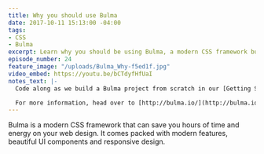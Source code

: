 ```yaml
---
title: Why you should use Bulma
date: 2017-10-11 15:13:00 -04:00
tags:
- CSS
- Bulma
excerpt: Learn why you should be using Bulma, a modern CSS framework built on Flexbox.
episode_number: 24
feature_image: "/uploads/Bulma_Why-f5ed1f.jpg"
video_embed: https://youtu.be/bCTdyfHfUaI
notes_text: |-
  Code along as we build a Bulma project from scratch in our [Getting Started video](https://youtu.be/MchBPICewgs).

  For more information, head over to [http://bulma.io/](http://bulma.io/)
---
```


Bulma is a modern CSS framework that can save you hours of time and energy on your web design. It comes packed with modern features, beautiful UI components and responsive design. 